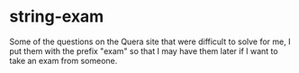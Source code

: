# string-exam
Some of the questions on the Quera site that were difficult to solve for me, I put them with the prefix "exam" so that I may have them later if I want to take an exam from someone.
